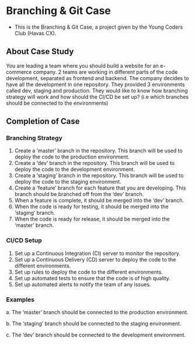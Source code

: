 # Branching & Git Case

- This is the Branching & Git Case, a project given by the Young Coders Club (Havas CX).

## About Case Study

You are leading a team where you should build a
website for an e-commerce company. 2 teams are
working in different parts of the code development,
separated as frontend and backend. The company
decides to have all the development in one
repository. They provided 3 environments called
dev, staging and production. They would like to
know how branching strategy will work and how
should the CI/CD be set up? (i.e which branches
should be connected to the environments)

## Completion of Case

### Branching Strategy

1. Create a ‘master’ branch in the repository. This
branch will be used to deploy the code to the
production environment.
2. Create a ‘dev’ branch in the repository. This
branch will be used to deploy the code to the
development environment.
3. Create a ‘staging’ branch in the repository. This
branch will be used to deploy the code to the
staging environment.
4. Create a ‘feature’ branch for each feature that
you are developing. This branch should be
branched off from the ‘dev’ branch.
5. When a feature is complete, it should be merged
into the ‘dev’ branch.
6. When the code is ready for testing, it should be
merged into the ‘staging’ branch.
7. When the code is ready for release, it should be
merged into the ‘master’ branch.

### CI/CD Setup

1. Set up a Continuous Integration (CI) server to
monitor the repository.
2. Set up a Continuous Delivery (CD) server to
deploy the code to the different environments.
3. Set up rules to deploy the code to the different
environments.
4. Set up automated tests to ensure that the code is
of high quality.
5. Set up automated alerts to notify the team of any
issues.

### Examples

a. The ‘master’ branch should be connected to the
production environment.

b. The ‘staging’ branch should be connected to the
staging environment.

c. The ‘dev’ branch should be connected to the
development environment.
